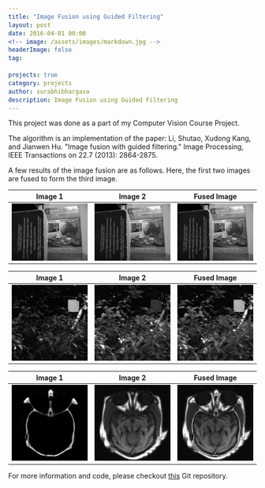 ```yaml
---
title: "Image Fusion using Guided Filtering"
layout: post
date: 2016-04-01 00:00
<!-- image: /assets/images/markdown.jpg -->
headerImage: false
tag:

projects: true
category: projects
author: surabhibhargava
description: Image Fusion using Guided Filtering
---
```


<p>This project was done as a part of my Computer Vision Course Project.</p>

<p>The algorithm is an implementation of the paper: Li, Shutao, Xudong Kang, and Jianwen Hu. "Image fusion with guided filtering." Image Processing, IEEE Transactions on 22.7 (2013): 2864-2875.</p>

A few results of the image fusion are as follows. Here, the first two images are fused to form the third image.

Image 1 | Image 2 | Fused Image
-|-|-
![Image 1](/assets/a09_1.png) | ![Image 2](/assets/a09_2.png) | ![Fused Image](/assets/a09_fused.png)

Image 1 | Image 2 | Fused Image
-|-|-
![Image 1](/assets/b01_1.png) | ![Image 2](/assets/b01_2.png) | ![Fused Image](/assets/b01_fused.png)

Image 1 | Image 2 | Fused Image
-|-|-
![Image 1](/assets/c01_1.png) | ![Image 2](/assets/c01_2.png) | ![Fused Image](/assets/c01_fused.png)

For more information and code, please checkout <a href="https://github.com/sanuj/fuse-img">this</a> Git repository.
